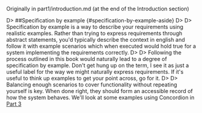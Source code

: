 
Originally in part1/introduction.md (at the end of the Introduction section)

D> ##Specification by example {#specification-by-example-aside}
D>
D> Specification by example is a way to describe your requirements using realistic examples. Rather than trying to express requirements through abstract statements, you'd typically describe the context in english and follow it with example scenarios which when executed would hold true for a system implementing the requirements correctly.
D>
D> Following the process outlined in this book would naturally lead to a degree of specification by example. Don't get hung up on the term, I see it as just a useful label for the way we might naturally express requirements. If it's useful to think up examples to get your point across, go for it.
D>
D> Balancing enough scenarios to cover functionality without repeating yourself is key. When done right, they should form an accessible record of how the system behaves. We'll look at some examples using Concordion in [Part 3](#part3)
